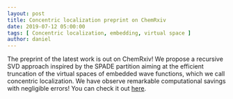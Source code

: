 ```yaml
---
layout: post
title: Concentric localization preprint on ChemRxiv
date: 2019-07-12 05:00:00
tags: [ Concentric localization, embedding, virtual space ]
author: daniel
---
```

<p> The preprint of the latest work is out on ChemRxiv! We propose a recursive SVD approach inspired by the SPADE partition aiming at the efficient truncation of the virtual spaces of embedded wave functions, which we call concentric localization. We have observe remarkable computational savings with negligible errors! You can check it out <a href="https://chemrxiv.org/articles/Simple_and_Efficient_Truncation_of_Virtual_Spaces_in_Embedded_Wave_Functions_via_Concentric_Localization/8846108/1">here</a>. </p>
